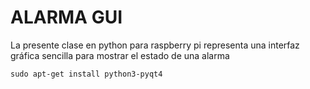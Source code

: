 # ALARMA GUI

La presente clase en python para raspberry pi representa una interfaz gráfica sencilla para mostrar el estado de una alarma

```
sudo apt-get install python3-pyqt4
```
